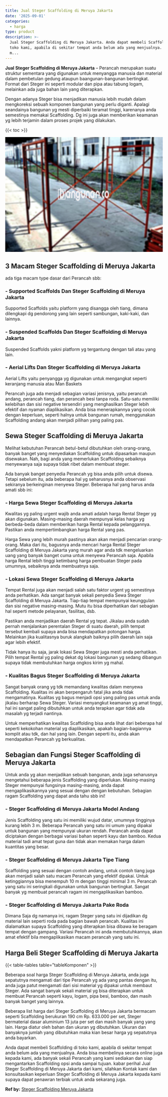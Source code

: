 ```yaml
---
title: Jual Steger Scaffolding di Meruya Jakarta
date: '2025-09-01'
categories:
  - harga
type: product
description: >-
  Jual Steger Scaffolding di Meruya Jakarta. Anda dapat membeli Scaffolding di
  toko kami, apabila di sekitar tempat anda belum ada yang menjualnya. Anda bisa
  m...
---
```


**Jual Steger Scaffolding di Meruya Jakarta** – Perancah merupakan suatu struktur sementara yang digunakan untuk menyangga manusia dan material dalam pembetulan gedung ataupun baangunan-bangunan bertingkat. Format dari Steger ini seperti modular dan pipa atau tabung logam, melainkan ada juga bahan lain yang diterapkan.

Dengan adanya Steger bisa menjadikan manusia lebih mudah dalam mengkoreksi sebuah komponen bangunan yang perlu diganti. Apalagi seandainya bangunan yg mesti diperbaiki teramat tinggi, karenanya anda semestinya memakai Scaffolding. Dg ini juga akan memberikan keamanan yg lebih terjamin dalam proses projek yang dilakukan.

{{< toc >}}

![Jual Steger Scaffolding di Meruya Jakarta](/images/sewa-scaffolding-steger-29.png)

## 3 Macam Steger Scaffolding di Meruya Jakarta

ada tiga macam type dasar dari Perancah sbb:

### \- Supported Scaffolds Dan Steger Scaffolding di Meruya Jakarta

Supported Scaffolds yaitu platform yang disangga oleh tiang, dimana dilengkapi dg pendorong yang lain seperti sambungan, kaki-kaki, dan lainnya.

### \- Suspended Scaffolds Dan Steger Scaffolding di Meruya Jakarta

Suspended Scaffolds yakni platform yg tergantung dengan tali atau yang lain.

### \- Aerial Lifts Dan Steger Scaffolding di Meruya Jakarta

Aerial Lifts yaitu penyangga yg digunakan untuk mengangkat seperti keranjang manusia atau Man Baskets

Perancah juga ada menjadi sebagian variasi jenisnya, yaitu perancah andang, perancah tiang, dan perancah besi tanpa roda. Satu-satu memiliki kelebihan dan sisi negative tersendiri yang menghasilkan Steger lebih efektif dan nyaman diaplikasikan. Anda bisa menerapkannya yang cocok dengan keperluan, seperti halnya untuk bangunan rumah, menggunakan Scaffolding andang akan menjadi pilihan yang paling pas.

## Sewa Steger Scaffolding di Meruya Jakarta

Melihat kebutuhan Perancah betul-betul dibutuhkan oleh orang-orang, banyak banget yang menyediakan Scaffolding untuk dipasarkan maupun disewakan. Nah, bagi anda yang memerlukan Scaffolding sebaiknya menyewanya saja supaya tidak ribet dalam membuat steger.

Ada banyak banget penyedia Perancah yg bisa anda pilih untuk disewa. Tetapi sebelum itu, ada beberapa hal yg seharusnya anda observasi sekiranya berkeinginan menyewa Steger. Beberapa hal yang harus anda amati sbb ini:

### \- Harga Sewa Steger Scaffolding di Meruya Jakarta

Kwalitas yg paling urgent wajib anda amati adalah harga Rental Steger yg akan digunakan. Masing-masing daerah mempunyai kelas harga yg berbeda-beda dalam memberikan harga Rental kepada pelanggannya. Pastikan anda mempertimbangkan harga Rental yang pas.

Harga Sewa yang lebih murah pastinya akan akan menjadi pencarian orang-orang. Maka dari itu, bagusnya anda mencari harga Rental Steger Scaffolding di Meruya Jakarta yang murah agar anda tdk mengeluarkan uang yang banyak banget cuma untuk menyewa Perancah saja. Apabila harga Rental lebih tinggi ketimbang harga pembuatan Steger pada umumnya, sebaiknya anda membuatnya saja.

### \- Lokasi Sewa Steger Scaffolding di Meruya Jakarta

Tempat Rental juga akan menjadi salah satu faktor urgent yg semestinya anda perhatikan. Ada sangat banyak sekali penyedia Sewa Steger Scaffolding di Meruya Jakarta. Tiap-tiap tempat mempunyai keunggulan dan sisi negative masing-masing. Mutu itu bisa diperhatikan dari sebagian hal seperti metode pelayanan, fasilitas, dsb.

Pastikan anda menjadikan daerah Rental yg tepat. Jikalau anda sudah pernah menjalankan perentalan Steger di suatu daerah, pilih tempat tersebut kembali supaya anda bisa mendapatkan potongan harga. Melainkan jika kualitasnya buruk alangkah baiknya pilih daerah lain saja agar lebih efektif.

Tidak hanya itu saja, jarak lokasi Sewa Steger juga mesti anda perhatikan. Pilih tempat Rental yg paling dekat dg lokasi bangunan yg sedang dibangun supaya tidak membutuhkan harga ongkos kirim yg mahal.

### \- Kualitas Bagus Steger Scaffolding di Meruya Jakarta

Sangat banyak orang yg tdk memandang kwalitas dalam menyewa Scaffolding. Kualitas ini akan berpengaruh fatal jika anda tidak mengamatinya. Kualitas yg bagus menjadi opsi yang paling pas untuk anda jikalau berharap Sewa Steger. Variasi menyangkut keamanan yg amat tinggi, hal ini sangat paling dibutuhkan untuk anda terapkan agar tidak ada masalah yg terjadi nantinya.

Untuk memperhatikan kwalitas Scaffolding bisa anda lihat dari beberapa hal seperti kekokohan material yg diaplikasikan, apakah bagian-bagiannya komplit atau tdk, dan hal yang lain. Dengan seperti itu, anda akan mendapatkan Perancah yg berkualitas.

## Sebagian dan Fungsi Steger Scaffolding di Meruya Jakarta

Untuk anda yg akan menjadikan sebuah bangunan, anda juga seharusnya mengetahui beberapa jenis Scaffolding yang diperlukan. Masing-masing Steger mempunyai fungsinya masing-masing, anda dapat mengaplikasikannya yang sesuai dengan dengan kebutuhan. Sebagian ragam Scaffolding yang dapat anda tahu sbb ini!

### \- Steger Scaffolding di Meruya Jakarta Model Andang

Jenis Scaffolding yang satu ini memiliki wujud datar, umumnya tingginya kurang lebih 3 m. Beberapa Perancah yang satu ini umum yang dipakai untuk bangunan yang mempunyai ukuran rendah. Perancah anda dapat diciptakan dengan berbagai variasi bahan seperti kayu dan bamboo. Kedua material tadi amat tepat guna dan tidak akan memakan harga dalam kuantitas yang besar.

### \- Steger Scaffolding di Meruya Jakarta Tipe Tiang

Scaffolding yang sesuai dengan contoh andang, untuk contoh tiang juga akan menjadi salah satu macam Perancah yang efektif dipakai. Untuk ketinggiannya bisa menempuh 10 m dengan tinggi minimal 3 m. Perancah yang satu ini seringkali digunakan untuk bangunan bertingkat. Sangat banyak yg membuat perancah ragam ini mengaplikasikan bamboo.

### \- Steger Scaffolding di Meruya Jakarta Pake Roda

Dimana Saja dg namanya ini, ragam Steger yang satu ini dijadikan dg material lain seperti roda pada bagian bawah perancah. Kualitas ini dialamatkan supaya Scaffolding yang diterapkan bisa dibawa ke beragam tempat dengan gampang. Variasi Perancah ini anda membutuhkannya, akan amat efektif bila mengaplikasikan macam perancah yang satu ini.

## Harga Beli Steger Scaffolding di Meruya Jakarta

{{< table-tables table="tableKomponen" >}}

Beberapa soal harga Steger Scaffolding di Meruya Jakarta, anda juga sepatutnya mengamati dari tipe Perancah yg ada yang pantas dengan itu, anda juga patut mengamati dari sisi material yg dipakai untuk membaut Steger. Ada sangat banyak sekali material yg bisa diterapkan untuk membuat Perancah seperti kayu, logam, pipa besi, bamboo, dan masih banyak banget yang lainnya.

Beberapa list harga dari Steger Scaffolding di Meruya Jakarta bermacam seperti Scaffolding berukuran 190 cm Rp. 633.000 per set, Steger bermaterial dasar aluminium 13 juta per set dan masih banyak yang yang lain. Harga diatur oleh bahan dan ukuran yg dibutuhkan. Ukuran dan banyaknya jumlah yang dibutuhkan maka kian besar harga yg sepatutnya anda bayarkan.

Anda dapat membeli Scaffolding di toko kami, apabila di sekitar tempat anda belum ada yang menjualnya. Anda bisa membelinya secara online juga kepada kami, ada banyak sekali Perancah yang kami sediakan dan siap mengantarkan Scaffolding opsi anda sampai tujuan. kabar perihal Jual Steger Scaffolding di Meruya Jakarta dari kami, silahkan Kontak kami dan konsultasikan keperluan Steger Scaffolding di Meruya Jakarta kepada kami supaya dapat penawran terbiak untuk anda sekarang juga.

**Ref by:** [Steger Scaffolding Meruya Jakarta](https://id.wikipedia.org/wiki/Steger)
